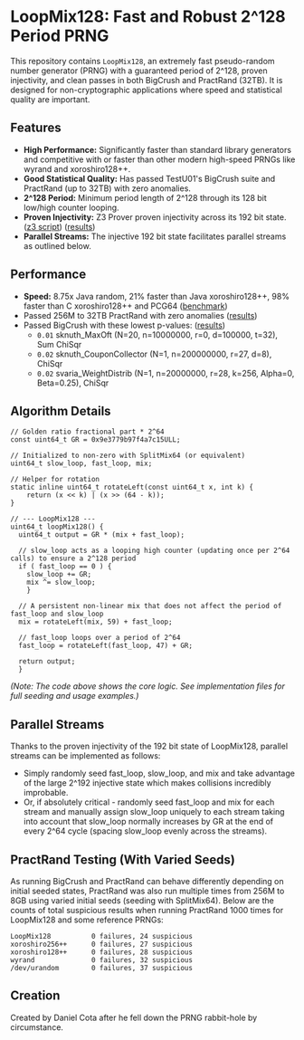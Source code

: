 # LoopMix128: Fast and Robust 2^128 Period PRNG

This repository contains `LoopMix128`, an extremely fast pseudo-random number generator (PRNG) with a guaranteed period of 2^128, proven injectivity, and clean passes in both BigCrush and PractRand (32TB). It is designed for non-cryptographic applications where speed and statistical quality are important.

## Features

* **High Performance:** Significantly faster than standard library generators and competitive with or faster than other modern high-speed PRNGs like wyrand and xoroshiro128++.
* **Good Statistical Quality:** Has passed TestU01's BigCrush suite and PractRand (up to 32TB) with zero anomalies.
* **2^128 Period:** Minimum period length of 2^128 through its 128 bit low/high counter looping.
* **Proven Injectivity:** Z3 Prover proven injectivity across its 192 bit state. ([z3 script](check_injective.z3)) ([results](check_injective_out.txt))
* **Parallel Streams:** The injective 192 bit state facilitates parallel streams as outlined below.

## Performance

* **Speed:** 8.75x Java random, 21% faster than Java xoroshiro128++, 98% faster than C xoroshiro128++ and PCG64 ([benchmark](benchmark_out.txt))
* Passed 256M to 32TB PractRand with zero anomalies ([results](test_practrand_out.txt))
* Passed BigCrush with these lowest p-values: ([results](test_bigcrush_out.txt))
    * `0.01` sknuth_MaxOft (N=20, n=10000000, r=0, d=100000, t=32), Sum ChiSqr
    * `0.02` sknuth_CouponCollector (N=1, n=200000000, r=27, d=8), ChiSqr
    * `0.02` svaria_WeightDistrib (N=1, n=20000000, r=28, k=256, Alpha=0, Beta=0.25), ChiSqr

## Algorithm Details

```
// Golden ratio fractional part * 2^64
const uint64_t GR = 0x9e3779b97f4a7c15ULL;

// Initialized to non-zero with SplitMix64 (or equivalent)
uint64_t slow_loop, fast_loop, mix; 

// Helper for rotation
static inline uint64_t rotateLeft(const uint64_t x, int k) {
    return (x << k) | (x >> (64 - k));
}

// --- LoopMix128 ---
uint64_t loopMix128() {
  uint64_t output = GR * (mix + fast_loop);

  // slow_loop acts as a looping high counter (updating once per 2^64 calls) to ensure a 2^128 period
  if ( fast_loop == 0 ) {
    slow_loop += GR;
    mix ^= slow_loop;
    }

  // A persistent non-linear mix that does not affect the period of fast_loop and slow_loop
  mix = rotateLeft(mix, 59) + fast_loop;

  // fast_loop loops over a period of 2^64
  fast_loop = rotateLeft(fast_loop, 47) + GR;

  return output;
  }
```

*(Note: The code above shows the core logic. See implementation files for full seeding and usage examples.)*


## Parallel Streams

Thanks to the proven injectivity of the 192 bit state of LoopMix128, parallel streams can be implemented as follows:
* Simply randomly seed fast_loop, slow_loop, and mix and take advantage of the large 2^192 injective state which makes collisions incredibly improbable.
* Or, if absolutely critical - randomly seed fast_loop and mix for each stream and manually assign slow_loop uniquely to each stream taking into account that slow_loop normally increases by GR at the end of every 2^64 cycle (spacing slow_loop evenly across the streams).


## PractRand Testing (With Varied Seeds)

As running BigCrush and PractRand can behave differently depending on initial seeded states, PractRand was also run multiple times from 256M to 8GB using varied initial seeds (seeding with SplitMix64). Below are the counts of total suspicious results when running PractRand 1000 times for LoopMix128 and some reference PRNGs:

```
LoopMix128          0 failures, 24 suspicious
xoroshiro256++      0 failures, 27 suspicious
xoroshiro128++      0 failures, 28 suspicious
wyrand              0 failures, 32 suspicious
/dev/urandom        0 failures, 37 suspicious
```

## Creation
Created by Daniel Cota after he fell down the PRNG rabbit-hole by circumstance.
